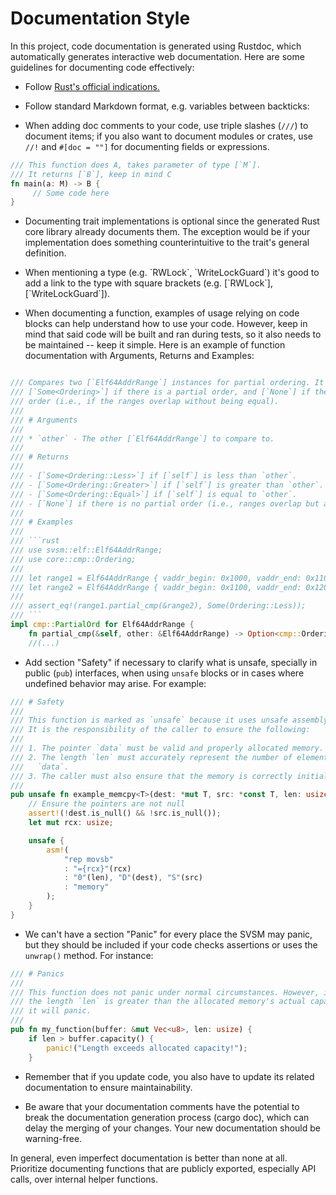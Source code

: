 Documentation Style
===================

In this project, code documentation is generated using Rustdoc, which
automatically generates interactive web documentation. Here are some
guidelines for documenting code effectively:

- Follow [Rust's official indications.](https://doc.rust-lang.org/rustdoc/how-to-write-documentation.html)

- Follow standard Markdown format, e.g. variables between backticks:

- When adding doc comments to your code, use triple slashes (`///`)
  to document items; if you also want to document modules or crates, use
  `//!` and `#[doc = ""]` for documenting fields or expressions.

```rust
/// This function does A, takes parameter of type [`M`].
/// It returns [`B`], keep in mind C
fn main(a: M) -> B {
     // Some code here
}
```

- Documenting trait implementations is optional since the generated
  Rust core library already documents them. The exception would be if your
  implementation does something counterintuitive to the trait's general
  definition.

- When mentioning a type (e.g. \`RWLock\`, \`WriteLockGuard\`) it's good to
  add a link to the type with square brackets (e.g. [\`RWLock\`],
  [\`WriteLockGuard\`]).

- When documenting a function, examples of usage relying on code blocks
  can help understand how to use your code. However, keep in mind that
  said code will be built and ran during tests, so it also needs to be
  maintained -- keep it simple. Here is an example of function
  documentation with Arguments, Returns and Examples:

```rust

/// Compares two [`Elf64AddrRange`] instances for partial ordering. It returns
/// [`Some<Ordering>`] if there is a partial order, and [`None`] if there is no
/// order (i.e., if the ranges overlap without being equal).
///
/// # Arguments
///
/// * `other` - The other [`Elf64AddrRange`] to compare to.
///
/// # Returns
///
/// - [`Some<Ordering::Less>`] if [`self`] is less than `other`.
/// - [`Some<Ordering::Greater>`] if [`self`] is greater than `other`.
/// - [`Some<Ordering::Equal>`] if [`self`] is equal to `other`.
/// - [`None`] if there is no partial order (i.e., ranges overlap but are not equal).
///
/// # Examples
///
/// ```rust
/// use svsm::elf::Elf64AddrRange;
/// use core::cmp::Ordering;
///
/// let range1 = Elf64AddrRange { vaddr_begin: 0x1000, vaddr_end: 0x1100 };
/// let range2 = Elf64AddrRange { vaddr_begin: 0x1100, vaddr_end: 0x1200 };
///
/// assert_eq!(range1.partial_cmp(&range2), Some(Ordering::Less));
/// ```
impl cmp::PartialOrd for Elf64AddrRange {
    fn partial_cmp(&self, other: &Elf64AddrRange) -> Option<cmp::Ordering> {
	//(...)
```

- Add section "Safety" if necessary to clarify what is unsafe, specially in
  public (`pub`) interfaces, when using `unsafe` blocks or in cases where
  undefined behavior may arise. For example:

```rust
/// # Safety
///
/// This function is marked as `unsafe` because it uses unsafe assembly.
/// It is the responsibility of the caller to ensure the following:
///
/// 1. The pointer `data` must be valid and properly allocated memory.
/// 2. The length `len` must accurately represent the number of elements in
///   `data`.
/// 3. The caller must also ensure that the memory is correctly initialized
///
pub unsafe fn example_memcpy<T>(dest: *mut T, src: *const T, len: usize) {
    // Ensure the pointers are not null
    assert!(!dest.is_null() && !src.is_null());
    let mut rcx: usize;

    unsafe {
        asm!(
            "rep movsb"
            : "={rcx}"(rcx)
            : "0"(len), "D"(dest), "S"(src)
            : "memory"
        );
    }
}
```
- We can't have a section "Panic" for every place the SVSM may panic, but
  they should be included if your code checks assertions or uses the
  `unwrap()` method. For instance:

```rust
/// # Panics
///
/// This function does not panic under normal circumstances. However, if
/// the length `len` is greater than the allocated memory's actual capacity,
/// it will panic.
///
pub fn my_function(buffer: &mut Vec<u8>, len: usize) {
    if len > buffer.capacity() {
        panic!("Length exceeds allocated capacity!");
    }
```

- Remember that if you update code, you also have to update its related
  documentation to ensure maintainability.

- Be aware that your documentation comments have the potential to break the
  documentation generation process (cargo doc), which can delay the merging
  of your changes. Your new documentation should be warning-free.

In general, even imperfect documentation is better than none at all.
Prioritize documenting functions that are publicly exported, especially
API calls, over internal helper functions.

